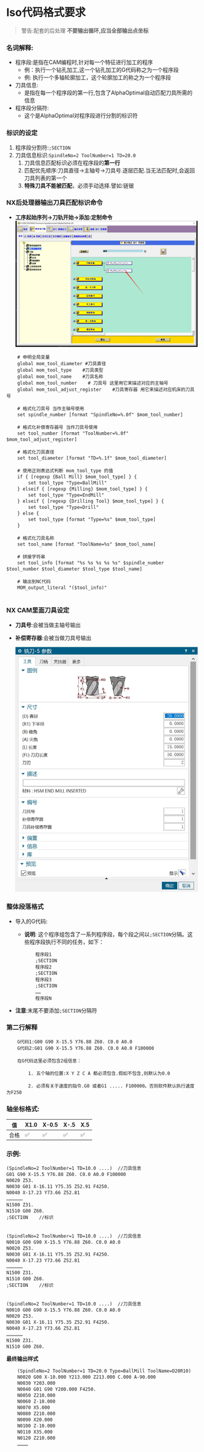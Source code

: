 # Iso代码格式要求

>  警告:配套的后处理 **不要输出循环,应当全部输出点坐标**

### 名词解释:
- 程序段:是指在CAM编程时,针对每一个特征进行加工的程序
    - 例：执行一个钻孔加工,这一个钻孔加工的G代码称之为一个程序段
    - 例: 执行一个多轴轮廓加工，这个轮廓加工的称之为一个程序段
- 刀具信息:
    - 是指在每一个程序段的第一行,包含了AlphaOptimal自动匹配刀具所需的信息
- 程序段分隔符:
    - 这个是AlphaOptimal对程序段进行分割的标识符

### 标识的设定
1. 程序段分割符:`;SECTION`
2. 刀具信息标识:`SpindleNo=2 ToolNumber=1 TD=20.0`
   1. 刀具信息匹配标识必须在程序段的**第一行**
   2. 匹配优先顺序:刀具直径->主轴号->刀具号.逐层匹配.当无法匹配时,会返回刀具列表的第一个
   3. **特殊刀具不能被匹配**，必须手动选择.譬如:链锯


### NX后处理器输出刀具匹配标识命令
   - **工序起始序列->刀轨开始->添加:定制命令**     
    ![定制命令](../image/NXPostProcessor/添加定制命令.png)  


```        
    # 申明全局变量
    global mom_tool_diameter #刀具直径
    global mom_tool_type    #刀具类型
    global mom_tool_name    #刀具名称
    global mom_tool_number    # 刀具号 这里用它来描述对应的主轴号
    global mom_tool_adjust_register    #刀具寄存器 用它来描述对应机床的刀具号

    # 格式化刀具号 当作主轴号使用
    set spindle_number [format "SpindleNo=%.0f" $mom_tool_number]

    # 格式化补偿寄存器号 当作刀具号使用
    set tool_number [format "ToolNumber=%.0f" $mom_tool_adjust_register]

    # 格式化刀具直径
    set tool_diameter [format "TD=%.1f" $mom_tool_diameter]

    # 使用正则表达式判断 mom_tool_type 的值
    if { [regexp {Ball Mill} $mom_tool_type] } {
        set tool_type "Type=BallMill"
    } elseif { [regexp {Milling} $mom_tool_type] } {
        set tool_type "Type=EndMill"
    } elseif { [regexp {Drilling Tool} $mom_tool_type] } {
        set tool_type "Type=Drill"
    } else {
        set tool_type [format "Type=%s" $mom_tool_type]
    }

    # 格式化刀具名称
    set tool_name [format "ToolName=%s" $mom_tool_name]

    # 拼接字符串
    set tool_info [format "%s %s %s %s %s" $spindle_number $tool_number $tool_diameter $tool_type $tool_name]

    # 输出到NC代码
    MOM_output_literal "($tool_info)"


``` 


### NX CAM里面刀具设定
- **刀具号**:会被当做主轴号输出   
- **补偿寄存器**:会被当做刀具号输出       

    ![NX刀具设定](../image/NXPostProcessor/NXCAM刀具设定.png)



### 整体段落格式
- 导入的G代码:</p>
    - **说明**: 这个程序组包含了一系列程序段，每个段之间以`;SECTION`分隔。这些程序段执行不同的任务，如下：
        ```
            程序段1
            ;SECTION
            程序段2
            ;SECTION
            程序段3
            ;SECTION
            ……
            程序段N
        ```
- **注意**:末尾不要添加`;SECTION`分隔符


### 第二行解释
```
    G代码1:G00 G90 X-15.5 Y76.88 Z60. C0.0 A0.0
    G代码2:G01 G90 X-15.5 Y76.88 Z60. C0.0 A0.0 F100000

    在G代码这里必须包含2组信息：

        1. 五个轴的位置:X Y Z C A 都必须包含.假如不包含,则默认为0.0

        2. 必须有关于速度的指令.G0 或者G1 ..... F100000。否则软件默认执行速度为F250

```

### 轴坐标格式:

|值|X1.0|X-0.5|X-.5|X.5|
|---|---|---|---|---|
|合格|&#x2705;|&#x2705;|&#x2705;|&#x2705;|

### 示例:
```
(SpindleNo=2 ToolNumber=1 TD=10.0 ....)  //刀具信息
G01 G90 X-15.5 Y76.88 Z60. C0.0 A0.0 F100000
N0020 Z53.
N0030 G01 X-16.11 Y75.35 Z52.91 F4250.
N0040 X-17.23 Y73.66 Z52.81
………………
N1500 Z31.
N1510 G00 Z60.
;SECTION    //标识


(SpindleNo=2 ToolNumber=1 TD=10.0 ....)  //刀具信息
N0010 G00 G90 X-15.5 Y76.88 Z60. C0.0 A0.0
N0020 Z53.
N0030 G01 X-16.11 Y75.35 Z52.91 F4250.
N0040 X-17.23 Y73.66 Z52.81
………………
N1500 Z31.
N1510 G00 Z60.
;SECTION    //标识


(SpindleNo=2 ToolNumber=1 TD=10.0 ....)  //刀具信息
N0010 G00 G90 X-15.5 Y76.88 Z60. C0.0 A0.0
N0020 Z53.
N0030 G01 X-16.11 Y75.35 Z52.91 F4250.
N0040 X-17.23 Y73.66 Z52.81
………………
N1500 Z31.
N1510 G00 Z60.

```




**最终输出样式**    
```
    (SpindleNo=2 ToolNumber=1 TD=20.0 Type=BallMill ToolName=D20R10)
    N0020 G00 X-10.000 Y213.000 Z213.000 C.000 A-90.000
    N0030 Y203.000
    N0040 G01 G90 Y200.000 F4250.
    N0050 Z210.000
    N0060 Z-10.000
    N0070 X5.000
    N0080 Z210.000
    N0090 X20.000
    N0100 Z-10.000
    N0110 X35.000
    N0120 Z210.000
    …………


```